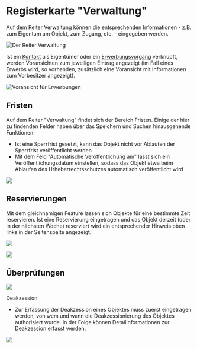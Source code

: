 # Registerkarte "Verwaltung"

Auf dem Reiter Verwaltung können die entsprechenden Informationen - z.B. zum Eigentum am Objekt, zum Zugang, etc. - eingegeben werden.

![Der Reiter Verwaltung](../../../assets/musdb/objects-edit/Reiter/Reiter-Objektverwaltung-Eigentuemer-Voransicht.avif)

Ist ein [Kontakt](../../Kontaktverwaltung) als Eigentümer oder ein [Erwerbungsvorgang](../../Erwerbungen) verknüpft, werden Voransichten zum jeweiligen Eintrag angezeigt (im Fall eines Erwerbs wird, so vorhanden, zusätzlich eine Voransicht mit Informationen zum Vorbesitzer angezeigt).

![Voransicht für Erwerbungen](../../../assets/musdb/objects-edit/Reiter/Reiter-Objektverwaltung-Eigentuemer-Voransicht.avif)

## Fristen

Auf dem Reiter "Verwaltung" findet sich der Bereich Fristen. Einige der hier zu findenden Felder haben über das Speichern und Suchen hinausgehende Funktionen:

- Ist eine Sperrfrist gesetzt, kann das Objekt nicht vor Ablaufen der Sperrfrist veröffentlicht werden
- Mit dem Feld "Automatische Veröffentlichung am" lässt sich ein Veröffentlichungsdatum einstellen, sodass das Objekt etwa beim Ablaufen des Urheberrechtsschutzes automatisch veröffentlicht wird

![](../../../assets/musdb/objects-edit/Reiter/Reiter-Objektverwaltung-Zustand-Fristen.avif)

## Reservierungen

Mit dem gleichnamigen Feature lassen sich Objekte für eine bestimmte Zeit reservieren. Ist eine Reservierung eingetragen und das Objekt derzeit (oder in der nächsten Woche) reserviert wird ein entsprechender Hinweis oben links in der Seitenspalte angezeigt.

![](../../../assets/musdb/objects-edit/Reiter/Reiter-Objektverwaltung-Reservierung.avif)

![](../../../assets/musdb/objects-edit/Reiter/Reiter-Reservierung.avif)

## Überprüfungen

![](../../../assets/musdb/objects-edit/Reiter/Reiter-Objektverwaltung-Ueberpruefungen.avif)

Deakzession

- Zur Erfassung der Deakzession eines Objektes muss zuerst eingetragen werden, von wem und wann die Deakzessionierung des Objektes authorisiert wurde. In der Folge können Detailinformationen zur Deakzession erfasst werden.

![](../../../assets/musdb/objects-edit/Reiter/Reiter-Objektverwaltung-Deakzession-bearbeiten.avif)

